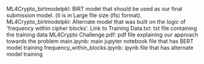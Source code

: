 ML4Crypto_birtmodelpkl: BIRT model that should be used as our final submission model. (it is in Large file size (lfs) format).
ML4Crypto_birtmodelpkl: Alternate model that was built on the logic of 'frequency within cipher blocks'.
Link to Training Data.txt: txt file containing the training data
ML4Crypto Challenge.pdf: pdf file explaining our approach towards the problem
main.ipynb: main jupyter notebook file that has BERT model training
frequency_within_blocks.ipynb: ipynb file that has alternate model training